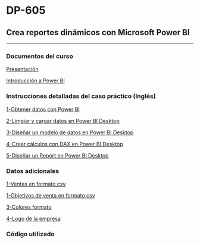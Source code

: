 # DP-605
## Crea reportes dinámicos con Microsoft Power BI
____
### Documentos del curso
[Presentación](https://github.com/JBeumala-Dignitae/DP-605/blob/main/Presentacion%20Curso.pdf)

[Introducción a Power BI](https://github.com/JBeumala-Dignitae/DP-605/blob/main/Introducci%C3%B3n%20a%20Power%20BI.pdf)

### Instrucciones detalladas del caso práctico (Inglés)
[1-Obtener datos con Power BI](https://microsoftlearning.github.io/PL-300-Microsoft-Power-BI-Data-Analyst/Instructions/Labs/01-prepare-data-with-power-query-in-power-bi-desktop.html)

[2-Limpiar y cargar datos en Power BI Desktop](https://microsoftlearning.github.io/PL-300-Microsoft-Power-BI-Data-Analyst/Instructions/Labs/01-prepare-data-with-power-query-in-power-bi-desktop.html)

[3-Diseñar un modelo de datos en Power BI Desktop](https://microsoftlearning.github.io/PL-300-Microsoft-Power-BI-Data-Analyst/Instructions/Labs/03-configure-data-model-in-power-bi-desktop.html)

[4-Crear cálculos con DAX en Power BI Desktop](https://microsoftlearning.github.io/PL-300-Microsoft-Power-BI-Data-Analyst/Instructions/Labs/04-create-dax-calculations-in-power-bi-desktop.html)

[5-Diseñar un Report en Power BI Desktop](https://microsoftlearning.github.io/PL-300-Microsoft-Power-BI-Data-Analyst/Instructions/Labs/06-design-report-in-power-bi-desktop.html)

### Datos adicionales
[1-Ventas en formato csv ]()

[1-Objetivos de venta en formato csv]()

[3-Colores formato]()

[4-Logo de la empresa]()

### Código utilizado
